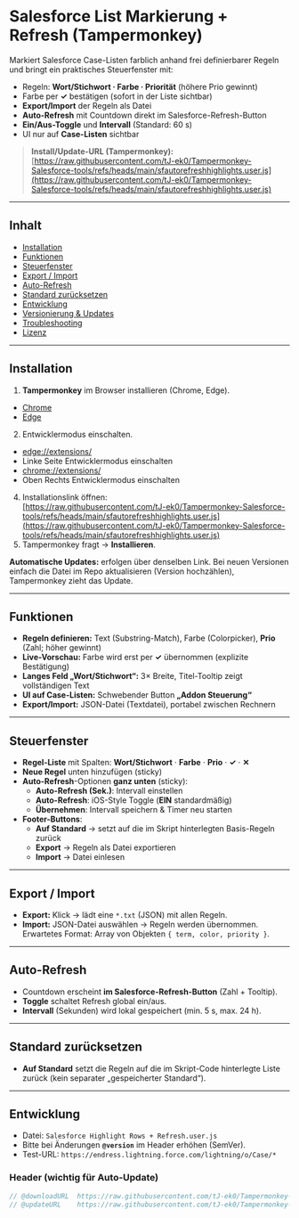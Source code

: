 # Salesforce List Markierung + Refresh (Tampermonkey)

Markiert Salesforce Case-Listen farblich anhand frei definierbarer Regeln und bringt ein praktisches Steuerfenster mit:
- Regeln: **Wort/Stichwort · Farbe · Priorität** (höhere Prio gewinnt)
- Farbe per **✓** bestätigen (sofort in der Liste sichtbar)
- **Export/Import** der Regeln als Datei
- **Auto-Refresh** mit Countdown direkt im Salesforce-Refresh-Button
- **Ein/Aus-Toggle** und **Intervall** (Standard: 60 s)
- UI nur auf **Case-Listen** sichtbar

> **Install/Update-URL (Tampermonkey):**  
> [https://raw.githubusercontent.com/tJ-ek0/Tampermonkey-Salesforce-tools/refs/heads/main/sfautorefreshhighlights.user.js](https://raw.githubusercontent.com/tJ-ek0/Tampermonkey-Salesforce-tools/refs/heads/main/sfautorefreshhighlights.user.js)

---

## Inhalt
- [Installation](#installation)
- [Funktionen](#funktionen)
- [Steuerfenster](#steuerfenster)
- [Export / Import](#export--import)
- [Auto-Refresh](#auto-refresh)
- [Standard zurücksetzen](#standard-zurücksetzen)
- [Entwicklung](#entwicklung)
- [Versionierung & Updates](#versionierung--updates)
- [Troubleshooting](#troubleshooting)
- [Lizenz](#lizenz)

---

## Installation

1. **Tampermonkey** im Browser installieren (Chrome, Edge).
- [Chrome](https://chromewebstore.google.com/detail/tampermonkey/dhdgffkkebhmkfjojejmpbldmpobfkfo?hl=de)
- [Edge](https://microsoftedge.microsoft.com/addons/detail/tampermonkey/iikmkjmpaadaobahmlepeloendndfphd)
2. Entwicklermodus einschalten.
- <edge://extensions/>
- Linke Seite Entwicklermodus einschalten
- <chrome://extensions/>
- Oben Rechts Entwicklermodus einschalten
      
4. Installationslink öffnen:  
   [https://raw.githubusercontent.com/tJ-ek0/Tampermonkey-Salesforce-tools/refs/heads/main/sfautorefreshhighlights.user.js](https://raw.githubusercontent.com/tJ-ek0/Tampermonkey-Salesforce-tools/refs/heads/main/sfautorefreshhighlights.user.js)
5. Tampermonkey fragt -> **Installieren**.

**Automatische Updates:** erfolgen über denselben Link. Bei neuen Versionen einfach die Datei im Repo aktualisieren (Version hochzählen), Tampermonkey zieht das Update.

---

## Funktionen

- **Regeln definieren:** Text (Substring-Match), Farbe (Colorpicker), **Prio** (Zahl; höher gewinnt)
- **Live-Vorschau:** Farbe wird erst per **✓** übernommen (explizite Bestätigung)
- **Langes Feld „Wort/Stichwort“:** 3× Breite, Titel-Tooltip zeigt vollständigen Text
- **UI auf Case-Listen:** Schwebender Button **„Addon Steuerung“**
- **Export/Import:** JSON-Datei (Textdatei), portabel zwischen Rechnern

---

## Steuerfenster

- **Regel-Liste** mit Spalten: **Wort/Stichwort** · **Farbe** · **Prio** · **✓** · **✕**
- **Neue Regel** unten hinzufügen (sticky)
- **Auto-Refresh**-Optionen **ganz unten** (sticky):
  - **Auto-Refresh (Sek.)**: Intervall einstellen
  - **Auto-Refresh**: iOS-Style Toggle (**EIN** standardmäßig)
  - **Übernehmen**: Intervall speichern & Timer neu starten
- **Footer-Buttons**:  
  - **Auf Standard** → setzt auf die im Skript hinterlegten Basis-Regeln zurück  
  - **Export** → Regeln als Datei exportieren  
  - **Import** → Datei einlesen

---

## Export / Import

- **Export:** Klick → lädt eine `*.txt` (JSON) mit allen Regeln.
- **Import:** JSON-Datei auswählen → Regeln werden übernommen.  
  Erwartetes Format: Array von Objekten `{ term, color, priority }`.

---

## Auto-Refresh

- Countdown erscheint **im Salesforce-Refresh-Button** (Zahl + Tooltip).
- **Toggle** schaltet Refresh global ein/aus.
- **Intervall** (Sekunden) wird lokal gespeichert (min. 5 s, max. 24 h).

---

## Standard zurücksetzen

- **Auf Standard** setzt die Regeln auf die im Skript-Code hinterlegte Liste zurück (kein separater „gespeicherter Standard“).

---

## Entwicklung

- Datei: `Salesforce Highlight Rows + Refresh.user.js`
- Bitte bei Änderungen **`@version`** im Header erhöhen (SemVer).
- Test-URL: `https://endress.lightning.force.com/lightning/o/Case/*`

### Header (wichtig für Auto-Update)
```js
// @downloadURL  https://raw.githubusercontent.com/tJ-ek0/Tampermonkey-Salesforce-tools/main/Salesforce%20Highlight%20Rows%20%2B%20Refresh.user.js
// @updateURL    https://raw.githubusercontent.com/tJ-ek0/Tampermonkey-Salesforce-tools/main/Salesforce%20Highlight%20Rows%20%2B%20Refresh.user.js
